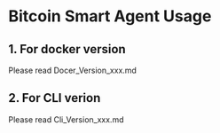 # Bitcoin Smart Agent Usage

## 1. For docker version

Please read Docer_Version_xxx.md

## 2. For CLI verion

Please read Cli_Version_xxx.md
